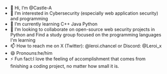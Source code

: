 - 👋 Hi, I’m @Castle-A
- 👀 I’m interested in Cybersecurity (especially web application security) and programming
- 🌱 I’m currently learning C++ Java Python
- 💞️ I’m looking to collaborate on open-source web security projects in Python and Find a study group focused on the programming languages I'm learning
- 📫 How to reach me on X (Twitter): @leroi.chancel or Discord: @Leroi_x
- 😄 Pronouns:he/him
- ⚡ Fun fact:I love the feeling of accomplishment that comes from finishing a coding project, no matter how small it is.

<!---
Castle-A/Castle-A is a ✨ special ✨ repository because its `README.md` (this file) appears on your GitHub profile.
You can click the Preview link to take a look at your changes.
--->
